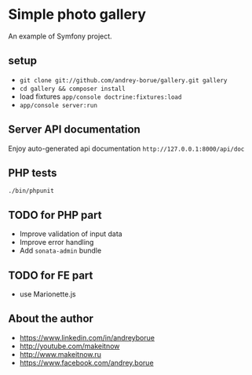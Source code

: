 Simple photo gallery
=======

An example of Symfony project.
## setup
- `git clone git://github.com/andrey-borue/gallery.git gallery`
- `cd gallery && composer install`
- load fixtures `app/console doctrine:fixtures:load`
- `app/console server:run`

## Server API documentation 
Enjoy auto-generated api documentation `http://127.0.0.1:8000/api/doc`
 
## PHP tests 
`./bin/phpunit`

## TODO for PHP part
- Improve validation of input data
- Improve error handling 
- Add `sonata-admin` bundle 

## TODO for FE part
- use Marionette.js

## About the author
- https://www.linkedin.com/in/andreyborue
- http://youtube.com/makeitnow
- http://www.makeitnow.ru
- https://www.facebook.com/andrey.borue
